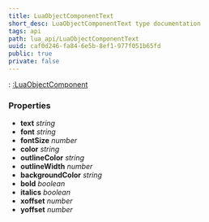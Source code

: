 ```yaml
---
title: LuaObjectComponentText
short_desc: LuaObjectComponentText type documentation
tags: api
path: lua_api/LuaObjectComponentText
uuid: caf0d246-fa84-6e5b-8ef1-977f051b65fd
public: true
private: false
---
```


 : [:LuaObjectComponent](/lua_api/LuaObjectComponentText)

### Properties

* **text** *string* 
* **font** *string* 
* **fontSize** *number* 
* **color** *string* 
* **outlineColor** *string* 
* **outlineWidth** *number* 
* **backgroundColor** *string* 
* **bold** *boolean* 
* **italics** *boolean* 
* **xoffset** *number* 
* **yoffset** *number* 
